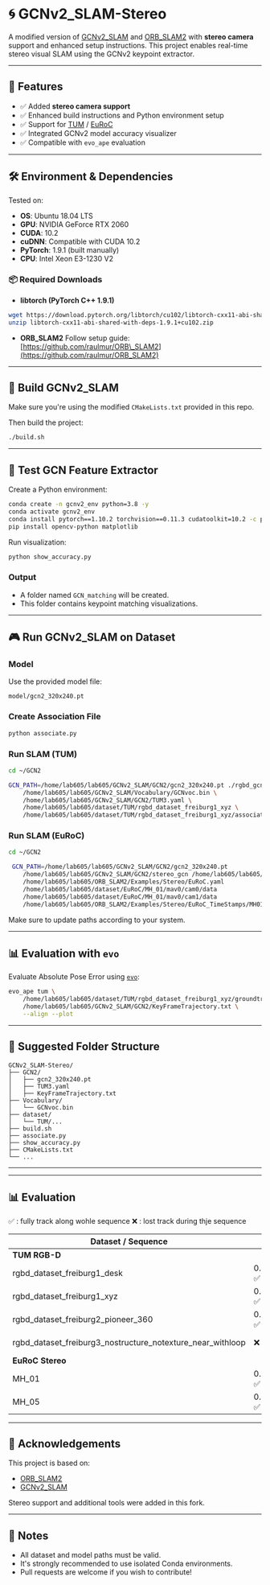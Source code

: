 # 🌀 GCNv2\_SLAM-Stereo

A modified version of [GCNv2\_SLAM](https://github.com/jiexiong2016/GCNv2_SLAM) and [ORB\_SLAM2](https://github.com/raulmur/ORB_SLAM2) with **stereo camera** support and enhanced setup instructions.
This project enables real-time stereo visual SLAM using the GCNv2 keypoint extractor.

---

## 🚀 Features

* ✅ Added **stereo camera support**
* ✅ Enhanced build instructions and Python environment setup
* ✅ Support for [TUM](https://vision.in.tum.de/data/datasets/rgbd-dataset) / [EuRoC](https://projects.asl.ethz.ch/datasets/doku.php?id=kmavvisualinertialdatasets)
* ✅ Integrated GCNv2 model accuracy visualizer
* ✅ Compatible with `evo_ape` evaluation

---

## 🛠 Environment & Dependencies

Tested on:

* **OS**: Ubuntu 18.04 LTS
* **GPU**: NVIDIA GeForce RTX 2060
* **CUDA**: 10.2
* **cuDNN**: Compatible with CUDA 10.2
* **PyTorch**: 1.9.1 (built manually)
* **CPU**: Intel Xeon E3-1230 V2

### 📦 Required Downloads

* **libtorch (PyTorch C++ 1.9.1)**

```bash
wget https://download.pytorch.org/libtorch/cu102/libtorch-cxx11-abi-shared-with-deps-1.9.1+cu102.zip
unzip libtorch-cxx11-abi-shared-with-deps-1.9.1+cu102.zip
```

* **ORB\_SLAM2**
  Follow setup guide: [https://github.com/raulmur/ORB\_SLAM2](https://github.com/raulmur/ORB_SLAM2)

---

## 🔧 Build GCNv2\_SLAM

Make sure you're using the modified `CMakeLists.txt` provided in this repo.

Then build the project:

```bash
./build.sh
```

---

## 🥪 Test GCN Feature Extractor

Create a Python environment:

```bash
conda create -n gcnv2_env python=3.8 -y
conda activate gcnv2_env
conda install pytorch==1.10.2 torchvision==0.11.3 cudatoolkit=10.2 -c pytorch
pip install opencv-python matplotlib
```

Run visualization:

```bash
python show_accuracy.py
```

### Output

* A folder named `GCN_matching` will be created.
* This folder contains keypoint matching visualizations.

---

## 🎮 Run GCNv2\_SLAM on Dataset

### Model

Use the provided model file:

```
model/gcn2_320x240.pt
```

### Create Association File

```bash
python associate.py
```

### Run SLAM (TUM)

```bash
cd ~/GCN2

GCN_PATH=/home/lab605/lab605/GCNv2_SLAM/GCN2/gcn2_320x240.pt ./rgbd_gcn \
    /home/lab605/lab605/GCNv2_SLAM/Vocabulary/GCNvoc.bin \
    /home/lab605/lab605/GCNv2_SLAM/GCN2/TUM3.yaml \
    /home/lab605/lab605/dataset/TUM/rgbd_dataset_freiburg1_xyz \
    /home/lab605/lab605/dataset/TUM/rgbd_dataset_freiburg1_xyz/association.txt
```

### Run SLAM (EuRoC)

```bash
cd ~/GCN2

 GCN_PATH=/home/lab605/lab605/GCNv2_SLAM/GCN2/gcn2_320x240.pt
    /home/lab605/lab605/GCNv2_SLAM/GCN2/stereo_gcn /home/lab605/lab605/GCNv2_SLAM/Vocabulary/GCNvoc.bin
    /home/lab605/lab605/ORB_SLAM2/Examples/Stereo/EuRoC.yaml
    /home/lab605/lab605/dataset/EuRoC/MH_01/mav0/cam0/data
    /home/lab605/lab605/dataset/EuRoC/MH_01/mav0/cam1/data
    /home/lab605/lab605/ORB_SLAM2/Examples/Stereo/EuRoC_TimeStamps/MH01.txt
```

Make sure to update paths according to your system.

---

## 📊 Evaluation with `evo`

Evaluate Absolute Pose Error using [`evo`](https://github.com/MichaelGrupp/evo):

```bash
evo_ape tum \
    /home/lab605/lab605/dataset/TUM/rgbd_dataset_freiburg1_xyz/groundtruth.txt \
    /home/lab605/lab605/GCNv2_SLAM/GCN2/KeyFrameTrajectory.txt \
    --align --plot
```

---

## 📁 Suggested Folder Structure

```
GCNv2_SLAM-Stereo/
├── GCN2/
│   ├── gcn2_320x240.pt
│   ├── TUM3.yaml
│   ├── KeyFrameTrajectory.txt
├── Vocabulary/
│   └── GCNvoc.bin
├── dataset/
│   └── TUM/...
├── build.sh
├── associate.py
├── show_accuracy.py
├── CMakeLists.txt
└── ...
```

---

---
## 📊 Evaluation 
✅ : fully track along wohle sequence
❌ : lost track during thje sequence

| Dataset / Sequence                                       | ORB  | 320x240.pt | 640x480.pt | aug.pt | tiny |
|-----------------------------------------------------------|------|------------|------------|--------|------|
| **TUM RGB-D**                                             |      |            |            |        |      |
| rgbd_dataset_freiburg1_desk                               |  0.018781 ✅    |      0.036593 ❌     |     0.132776 ✅     | 0.020748 ✅       |   0.222797 ✅    |
| rgbd_dataset_freiburg1_xyz                                |   0.012081 ✅   |        0.080495 ✅    |       0.014587 ✅    |   0.088993 ✅     |  0.084459 ✅     |
| rgbd_dataset_freiburg2_pioneer_360                        |  0.065314 ✅    |        0.307028 ❌   |      0.585210 ❌      |   0.323715 ✅     |    0.079713 ❌  |
| rgbd_dataset_freiburg3_nostructure_notexture_near_withloop |   ❌   |        ❌    |  0.004605 ❌         |     ❌   |   ❌   |
| **EuRoC Stereo**                                          |      |            |            |        |      |
| MH_01                                                     |    0.037540 ✅ |    0.018083 ❌    |      0.175981 ✅    |   0.014021 ❌     |  0.038764 ❌    |
| MH_05                                                     |    0.047538 ✅  |    0.544578 ❌  |     0.892108 ❌    |   0.558102 ❌    |  0.052919 ❌    |


---

## 🙏 Acknowledgements

This project is based on:

* [ORB\_SLAM2](https://github.com/raulmur/ORB_SLAM2)
* [GCNv2\_SLAM](https://github.com/jiexiong2016/GCNv2_SLAM)

Stereo support and additional tools were added in this fork.

---

## 📌 Notes

* All dataset and model paths must be valid.
* It's strongly recommended to use isolated Conda environments.
* Pull requests are welcome if you wish to contribute!

